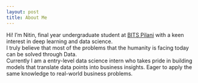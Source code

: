 ```yaml
---
layout: post
title: About Me
---
```


Hi! I’m Nitin, final year undergraduate student at [BITS Pilani](https://www.bits-pilani.ac.in/) with a keen interest in deep learning and data science.</br>
I truly believe that most of the problems that the humanity is facing today can be solved through Data.</br>
Currently I am a entry-level data science intern who takes pride in building models that translate data points into business insights. Eager to apply the same knowledge to real-world business problems.